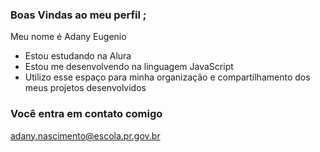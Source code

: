 ### Boas Vindas ao meu perfil ;

Meu nome é Adany Eugenio 

- Estou estudando na Alura
- Estou me desenvolvendo na linguagem JavaScript
- Utilizo esse espaço para minha organização e compartilhamento dos meus projetos desenvolvidos 

### Você entra em contato comigo 

adany.nascimento@escola.pr.gov.br

